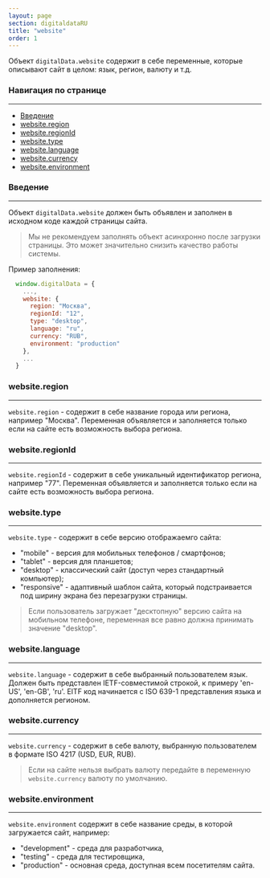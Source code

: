 ```yaml
---
layout: page
section: digitaldataRU
title: "website"
order: 1
---
```


Объект `digitalData.website` содержит в себе переменные, которые описывают сайт в целом: язык, регион, валюту и т.д.

### Навигация по странице
------
<ul class="page-navigation">
  <li><a href="#0">Введение</a></li>
  <li><a href="#1">website.region</a></li>
  <li><a href="#2">website.regionId</a></li>
  <li><a href="#3">website.type</a></li>
  <li><a href="#4">website.language</a></li>
  <li><a href="#5">website.currency</a></li>
  <li><a href="#6">website.environment</a></li>
</ul>


### <a name="0"></a>Введение
------
Объект `digitalData.website` должен быть объявлен и заполнен в исходном коде каждой страницы сайта.

> Мы не рекомендуем заполнять объект асинхронно после загрузки страницы. Это может значительно снизить качество работы системы.

Пример заполнения:
```javascript
  window.digitalData = {
    ...,
    website: {
      region: "Москва",
      regionId: "12",
      type: "desktop",
      language: "ru",
      currency: "RUB",
      environment: "production"
    },
    ...
  }
```

### <a name="1"></a>website.region
------
`website.region` - содержит в себе название города или региона, например "Москва". Переменная объявляется и заполняется только если на сайте есть возможность выбора региона.

### <a name="2"></a>website.regionId
------
`website.regionId` - содержит в себе уникальный идентификатор региона, например "77". Переменная объявляется и заполняется только если на сайте есть возможность выбора региона.

### <a name="3"></a>website.type
------
`website.type` - содержит в себе версию отображаемго сайта:
 - "mobile" - версия для мобильных телефонов / смартфонов;
 - "tablet" - версия для планшетов;
 - "desktop" - классический сайт (доступ через стандартный компьютер);
 - "responsive" - адаптивный шаблон сайта, который подстраивается под ширину экрана без перезагрузки страницы.

>Если пользователь загружает "десктопную" версию сайта на мобильном телефоне, переменная все равно должна принимать значение "desktop".

### <a name="4"></a>website.language
------
`website.language` - содержит в себе выбранный пользователем язык. Должен быть представлен IETF-совместимой строкой, к примеру 'en-US', 'en-GB', 'ru'. EITF код начинается с ISO 639-1 представления языка и дополняется регионом.

### <a name="5"></a>website.currency
------
`website.currency` - содержит в себе валюту, выбранную пользователем в формате ISO 4217 (USD, EUR, RUB).
>Если на сайте нельзя выбрать валюту передайте в переменную `website.currency` валюту по умолчанию.

### <a name="6"></a>website.environment
------
`website.environment` содержит в себе название среды, в которой загружается сайт, например:
 - "development" - среда для разработчика,
 - "testing" - среда для тестировщика,
 - "production" - основная среда, доступная всем посетителям сайта.
